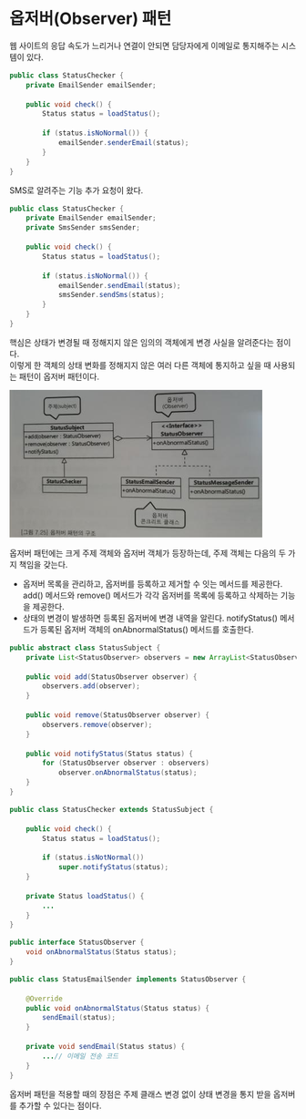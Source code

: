 # 옵저버(Observer) 패턴

웹 사이트의 응답 속도가 느리거나 연결이 안되면 담당자에게 이메일로 통지해주는 시스템이 있다.

```java
public class StatusChecker {
    private EmailSender emailSender;

    public void check() {
        Status status = loadStatus();
        
        if (status.isNoNormal()) {
            emailSender.senderEmail(status);
        }
    }
}
```

SMS로 알려주는 기능 추가 요청이 왔다.

```java
public class StatusChecker {
    private EmailSender emailSender;
    private SmsSender smsSender;

    public void check() {
        Status status = loadStatus();
        
        if (status.isNoNormal()) {
            emailSender.sendEmail(status);
            smsSender.sendSms(status);
        }
    }
}
```

핵심은 상태가 변경될 때 정해지지 않은 임의의 객체에게 변경 사실을 알려준다는 점이다.\
이렇게 한 객체의 상태 변화를 정해지지 않은 여러 다른 객체에 통지하고 싶을 때 사용되는 패턴이 옵저버 패턴이다.

![](<../../../.gitbook/assets/image (38).png>)

옵저버 패턴에는 크게 주제 객체와 옵저버 객체가 등장하는데, 주제 객체는 다음의 두 가지 책임을 갖는다.

* 옵저버 목록을 관리하고, 옵저버를 등록하고 제거할 수 잇는 메서드를 제공한다.\
  add() 메서드와 remove() 메서드가 각각 옵저버를 목록에 등록하고 삭제하는 기능을 제공한다.
* 상태의 변경이 발생하면 등록된 옵저버에 변경 내역을 알린다. notifyStatus() 메서드가 등록된 옵저버 객체의 onAbnormalStatus() 메서드를 호출한다.

```java
public abstract class StatusSubject {
    private List<StatusObserver> observers = new ArrayList<StatusObserver>();
    
    public void add(StatusObserver observer) {
        observers.add(observer);
    }
    
    public void remove(StatusObserver observer) {
        observers.remove(observer);
    }
    
    public void notifyStatus(Status status) {
        for (StatusObserver observer : observers)
            observer.onAbnormalStatus(status); 
    }
}
```

```java
public class StatusChecker extends StatusSubject {
    
    public void check() {
        Status status = loadStatus();
        
        if (status.isNotNormal())
            super.notifyStatus(status);
    }
    
    private Status loadStatus() {
        ...
    }
}
```

```java
public interface StatusObserver {
    void onAbnormalStatus(Status status);
}
```

```java
public class StatusEmailSender implements StatusObserver {
    
    @Override
    public void onAbnormalStatus(Status status) {
        sendEmail(status);
    }
    
    private void sendEmail(Status status) {
        ...// 이메일 전송 코드
    }
}
```

옵저버 패턴을 적용할 때의 장점은 주제 클래스 변경 없이 상태 변경을 통지 받을 옵저버를 추가할 수 있다는 점이다.
